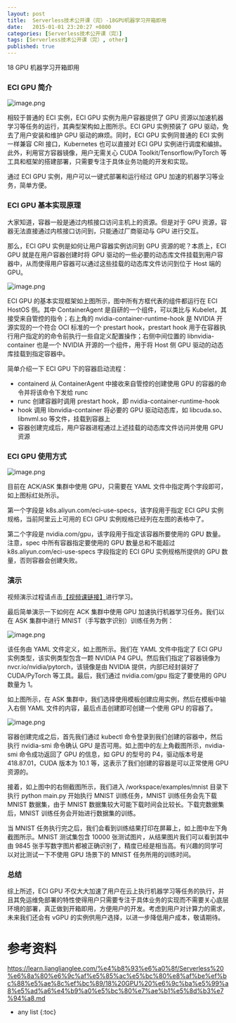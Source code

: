 ```yaml
---
layout: post
title:  Serverless技术公开课（完）-18GPU机器学习开箱即用
date:   2015-01-01 23:20:27 +0800
categories: [Serverless技术公开课（完）]
tags: [Serverless技术公开课（完）, other]
published: true
---
```




18 GPU 机器学习开箱即用
### ECI GPU 简介

![image.png](https://learn.lianglianglee.com/%e4%b8%93%e6%a0%8f/Serverless%20%e6%8a%80%e6%9c%af%e5%85%ac%e5%bc%80%e8%af%be%ef%bc%88%e5%ae%8c%ef%bc%89/assets/2020-09-27-030650.png)

相较于普通的 ECI 实例，ECI GPU 实例为用户容器提供了 GPU 资源以加速机器学习等任务的运行，其典型架构如上图所示。ECI GPU 实例预装了 GPU 驱动，免去了用户安装和维护 GPU 驱动的麻烦。同时，ECI GPU 实例同普通的 ECI 实例一样兼容 CRI 接口，Kubernetes 也可以直接对 ECI GPU 实例进行调度和编排。此外，利用官方容器镜像，用户无需关心 CUDA Toolkit/Tensorflow/PyTorch 等工具和框架的搭建部署，只需要专注于具体业务功能的开发和实现。

通过 ECI GPU 实例，用户可以一键式部署和运行经过 GPU 加速的机器学习等业务，简单方便。

### ECI GPU 基本实现原理

大家知道，容器一般是通过内核接口访问主机上的资源。但是对于 GPU 资源，容器无法直接通过内核接口访问到，只能通过厂商驱动与 GPU 进行交互。

那么，ECI GPU 实例是如何让用户容器实例访问到 GPU 资源的呢？本质上，ECI GPU 就是在用户容器创建时将 GPU 驱动的一些必要的动态库文件挂载到用户容器中，从而使得用户容器可以通过这些挂载的动态库文件访问到位于 Host 端的 GPU。

![image.png](https://learn.lianglianglee.com/%e4%b8%93%e6%a0%8f/Serverless%20%e6%8a%80%e6%9c%af%e5%85%ac%e5%bc%80%e8%af%be%ef%bc%88%e5%ae%8c%ef%bc%89/assets/2020-09-27-030655.png)

ECI GPU 的基本实现框架如上图所示，图中所有方框代表的组件都运行在 ECI HostOS 侧。其中 ContainerAgent 是自研的一个组件，可以类比与 Kubelet，其接受来自管控的指令；右上角的 nvidia-container-runtime-hook 是 NVIDIA 开源实现的一个符合 OCI 标准的一个 prestart hook，prestart hook 用于在容器执行用户指定的的命令前执行一些自定义配置操作；右侧中间位置的 libnvidia-container 也是一个 NVIDIA 开源的一个组件，用于将 Host 侧 GPU 驱动的动态库挂载到指定容器中。

简单介绍一下 ECI GPU 下的容器启动流程：

* containerd 从 ContainerAgent 中接收来自管控的创建使用 GPU 的容器的命令并将该命令下发给 runc
* runc 创建容器时调用 prestart hook，即 nvidia-container-runtime-hook
* hook 调用 libnvidia-container 将必要的 GPU 驱动动态库，如 libcuda.so、libnvml.so 等文件，挂载到容器上
* 容器创建完成后，用户容器进程通过上述挂载的动态库文件访问并使用 GPU 资源

### ECI GPU 使用方式

![image.png](https://learn.lianglianglee.com/%e4%b8%93%e6%a0%8f/Serverless%20%e6%8a%80%e6%9c%af%e5%85%ac%e5%bc%80%e8%af%be%ef%bc%88%e5%ae%8c%ef%bc%89/assets/2020-09-27-030656.png)

目前在 ACK/ASK 集群中使用 GPU，只需要在 YAML 文件中指定两个字段即可，如上图标红处所示。

第一个字段是 k8s.aliyun.com/eci-use-specs，该字段用于指定 ECI GPU 实例规格，当前阿里云上可用的 ECI GPU 实例规格已经列在左图的表格中了。

第二个字段是 nvidia.com/gpu，该字段用于指定该容器所要使用的 GPU 数量。注意，spec 中所有容器指定要使用的 GPU 数量总和不能超过 k8s.aliyun.com/eci-use-specs 字段指定的 ECI GPU 实例规格所提供的 GPU 数量，否则容器会创建失败。

### 演示

视频演示过程请点击[【视频课链接】](https://developer.aliyun.com/lesson_2025_19014)进行学习。

最后简单演示一下如何在 ACK 集群中使用 GPU 加速执行机器学习任务。我们以在 ASK 集群中进行 MNIST（手写数字识别）训练任务为例：

![image.png](https://learn.lianglianglee.com/%e4%b8%93%e6%a0%8f/Serverless%20%e6%8a%80%e6%9c%af%e5%85%ac%e5%bc%80%e8%af%be%ef%bc%88%e5%ae%8c%ef%bc%89/assets/2020-09-27-030658.png)

该任务由 YAML 文件定义，如上图所示。我们在 YAML 文件中指定了 ECI GPU 实例类型，该实例类型包含一颗 NVIDIA P4 GPU。然后我们指定了容器镜像为 nvcr.io/nvidia/pytorch，该镜像是由 NVIDIA 提供，内部已经封装好了 CUDA/PyTorch 等工具。最后，我们通过 nvidia.com/gpu 指定了要使用的 GPU 数量为 1。

如上图所示，在 ASK 集群中，我们选择使用模板创建应用实例，然后在模板中输入右侧 YAML 文件的内容，最后点击创建即可创建一个使用 GPU 的容器了。

![image.png](https://learn.lianglianglee.com/%e4%b8%93%e6%a0%8f/Serverless%20%e6%8a%80%e6%9c%af%e5%85%ac%e5%bc%80%e8%af%be%ef%bc%88%e5%ae%8c%ef%bc%89/assets/2020-09-27-030659.png)

容器创建完成之后，首先我们通过 kubectl 命令登录到我们创建的容器中，然后执行 nvidia-smi 命令确认 GPU 是否可用。如上图中的左上角截图所示，nvidia-smi 命令成功返回了 GPU 的信息，如 GPU 的型号的 P4，驱动版本号是 418.87.01，CUDA 版本为 10.1 等，这表示了我们创建的容器是可以正常使用 GPU 资源的。

接着，如上图中的右侧截图所示，我们进入 /workspace/examples/mnist 目录下执行 python main.py 开始执行 MNIST 训练任务，MNIST 训练任务会先下载 MNIST 数据集，由于 MNIST 数据集较大可能下载时间会比较长。下载完数据集后，MNIST 训练任务会开始进行数据集的训练。

当 MNIST 任务执行完之后，我们会看到训练结果打印在屏幕上，如上图中左下角截图所示。MNIST 测试集包含 10000 张测试图片，从结果图片我们可以看到其中由 9845 张手写数字图片都被正确识别了，精度已经是相当高。有兴趣的同学可以对比测试一下不使用 GPU 场景下的 MNIST 任务所用的训练时间。

### 总结

综上所述，ECI GPU 不仅大大加速了用户在云上执行机器学习等任务的执行，并且其免运维免部署的特性使得用户只需要专注于具体业务的实现而不需要关心底层环境的部署，真正做到开箱即用，方便用户的开发。考虑到用户对计算力的需求，未来我们还会有 vGPU 的实例供用户选择，以进一步降低用户成本，敬请期待。




# 参考资料

https://learn.lianglianglee.com/%e4%b8%93%e6%a0%8f/Serverless%20%e6%8a%80%e6%9c%af%e5%85%ac%e5%bc%80%e8%af%be%ef%bc%88%e5%ae%8c%ef%bc%89/18%20GPU%20%e6%9c%ba%e5%99%a8%e5%ad%a6%e4%b9%a0%e5%bc%80%e7%ae%b1%e5%8d%b3%e7%94%a8.md

* any list
{:toc}
